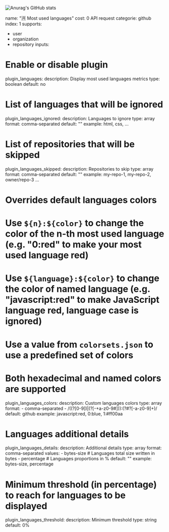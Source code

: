 
![Anurag's GitHub stats](https://github-readme-stats.vercel.app/api?username=Svane20&show_icons=true&theme=synthwave&count_private=true)

name: "🈷️ Most used languages"
cost: 0 API request
categorie: github
index: 1
supports:
  - user
  - organization
  - repository
inputs:

  # Enable or disable plugin
  plugin_languages:
    description: Display most used languages metrics
    type: boolean
    default: no

  # List of languages that will be ignored
  plugin_languages_ignored:
    description: Languages to ignore
    type: array
    format: comma-separated
    default: ""
    example: html, css, ...

  # List of repositories that will be skipped
  plugin_languages_skipped:
    description: Repositories to skip
    type: array
    format: comma-separated
    default: ""
    example: my-repo-1, my-repo-2, owner/repo-3 ...

  # Overrides default languages colors
  # Use `${n}:${color}` to change the color of the n-th most used language (e.g. "0:red" to make your most used language red)
  # Use `${language}:${color}` to change the color of named language (e.g. "javascript:red" to make JavaScript language red, language case is ignored)
  # Use a value from `colorsets.json` to use a predefined set of colors
  # Both hexadecimal and named colors are supported
  plugin_languages_colors:
    description: Custom languages colors
    type: array
    format:
      - comma-separated
      - /((?<index>[0-9])|(?<language>[-+a-z0-9#])):(?<color>#?[-a-z0-9]+)/
    default: github
    example: javascript:red, 0:blue, 1:#ff00aa

  # Languages additional details
  plugin_languages_details:
    description: Additional details
    type: array
    format: comma-separated
    values:
      - bytes-size # Languages total size written in bytes
      - percentage # Languages proportions in %
    default: ""
    example: bytes-size, percentage

  # Minimum threshold (in percentage) to reach for languages to be displayed
  plugin_languages_threshold:
    description: Minimum threshold
    type: string
    default: 0%
